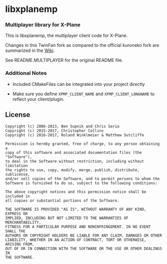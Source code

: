 # libxplanemp

### Multiplayer library for X-Plane

This is libxplanemp, the multiplayer client code for X-Plane.

Changes in this TwinFan fork as compared to the official kuroneko fork are summarized in the [Wiki](https://github.com/TwinFan/libxplanemp/wiki).

See README.MULTIPLAYER for the original README file.

### Additional Notes

* Included CMakeFiles can be integrated into your project directly

* Make sure you define `XPMP_CLIENT_NAME` and `XPMP_CLIENT_LONGNAME` to
  reflect your client/plugin.

## License
```
Copyright (c) 2006-2013, Ben Supnik and Chris Serio
Copyright (c) 2015-2017, Christopher Collins
Copyright (c) 2016-2017, Roland Winklmeier & Matthew Sutcliffe

Permission is hereby granted, free of charge, to any person obtaining a
copy of this software and associated documentation files (the "Software"),
to deal in the Software without restriction, including without limitation
the rights to use, copy, modify, merge, publish, distribute, sublicense,
and/or sell copies of the Software, and to permit persons to whom the
Software is furnished to do so, subject to the following conditions:

The above copyright notices and this permission notice shall be included in
all copies or substantial portions of the Software.

THE SOFTWARE IS PROVIDED "AS IS", WITHOUT WARRANTY OF ANY KIND, EXPRESS OR
IMPLIED, INCLUDING BUT NOT LIMITED TO THE WARRANTIES OF MERCHANTABILITY,
FITNESS FOR A PARTICULAR PURPOSE AND NONINFRINGEMENT. IN NO EVENT SHALL THE
AUTHORS OR COPYRIGHT HOLDERS BE LIABLE FOR ANY CLAIM, DAMAGES OR OTHER
LIABILITY, WHETHER IN AN ACTION OF CONTRACT, TORT OR OTHERWISE, ARISING FROM,
OUT OF OR IN CONNECTION WITH THE SOFTWARE OR THE USE OR OTHER DEALINGS IN
THE SOFTWARE.
```
